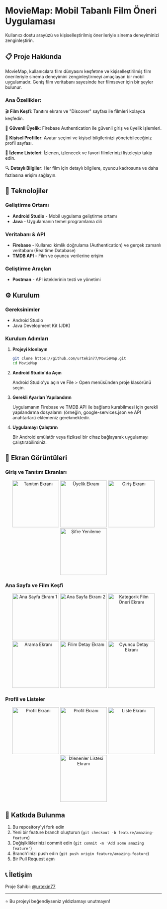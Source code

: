 # MovieMap: Mobil Tabanlı Film Öneri Uygulaması

Kullanıcı dostu arayüzü ve kişiselleştirilmiş önerileriyle sinema deneyiminizi zenginleştirin.


## 📋 Proje Hakkında

MovieMap, kullanıcılara film dünyasını keşfetme ve kişiselleştirilmiş film önerileriyle sinema deneyimini zenginleştirmeyi amaçlayan bir mobil uygulamadır. Geniş film veritabanı sayesinde her filmsever için bir şeyler bulunur.

### Ana Özellikler:

🎬 **Film Keşfi**: Tanıtım ekranı ve "Discover" sayfası ile filmleri kolayca keşfedin.

🔑 **Güvenli Üyelik**: Firebase Authentication ile güvenli giriş ve üyelik işlemleri.

👤 **Kişisel Profiller**: Avatar seçimi ve kişisel bilgilerinizi yönetebileceğiniz profil sayfası.

📝 **İzleme Listeleri**: İzlenen, izlenecek ve favori filmlerinizi listeleyip takip edin.

🔍 **Detaylı Bilgiler**: Her film için detaylı bilgilere, oyuncu kadrosuna ve daha fazlasına erişim sağlayın.

## 🚀 Teknolojiler

### Geliştirme Ortamı
- **Android Studio** - Mobil uygulama geliştirme ortamı
- **Java** - Uygulamanın temel programlama dili

### Veritabanı & API
- **Firebase** - Kullanıcı kimlik doğrulama (Authentication) ve gerçek zamanlı veritabanı (Realtime Database)
- **TMDB API** - Film ve oyuncu verilerine erişim

### Geliştirme Araçları
- **Postman** - API isteklerinin testi ve yönetimi

## ⚙️ Kurulum

### Gereksinimler
- Android Studio
- Java Development Kit (JDK)

### Kurulum Adımları

1. **Projeyi klonlayın**
   ```bash
   git clone https://github.com/urtekin77/MovieMap.git
   cd MovieMap
   ```

2. **Android Studio'da Açın**
   
   Android Studio'yu açın ve File > Open menüsünden proje klasörünü seçin.

3. **Gerekli Ayarları Yapılandırın**
   
   Uygulamanın Firebase ve TMDB API ile bağlantı kurabilmesi için gerekli yapılandırma dosyalarını (örneğin, google-services.json ve API anahtarları) eklemeniz gerekmektedir.

4. **Uygulamayı Çalıştırın**
   
   Bir Android emülatör veya fiziksel bir cihaz bağlayarak uygulamayı çalıştırabilirsiniz.

## 📸 Ekran Görüntüleri

### Giriş ve Tanıtım Ekranları
<div align="center">
  <img src="https://github.com/urtekin77/MovieMap/blob/master/images/tanitim.jpeg" alt="Tanıtım Ekranı" width="150"/>
  <img src="https://github.com/urtekin77/MovieMap/blob/master/images/singup.jpeg" alt="Üyelik Ekranı" width="150"/>
  <img src="https://github.com/urtekin77/MovieMap/blob/master/images/login.jpeg" alt="Giriş Ekranı" width="150"/>
  <img src="https://github.com/urtekin77/MovieMap/blob/master/images/forgotPassword.jpeg" alt="Şifre Yenileme" width="150"/>
</div>

### Ana Sayfa ve Film Keşfi
<div align="center">
  <img src="https://github.com/urtekin77/MovieMap/blob/master/images/anaSayfa1jpeg.jpeg" alt="Ana Sayfa Ekranı 1" width="150"/>
<img src="https://github.com/urtekin77/MovieMap/blob/master/images/anaSayfa2.jpeg" alt="Ana Sayfa Ekranı 2" width="150"/>
<img src="https://github.com/urtekin77/MovieMap/blob/master/images/kategoriAdd.jpeg" alt="Kategorik Film Öneri Ekranı" width="150"/>
<img src="https://github.com/urtekin77/MovieMap/blob/master/images/search3.jpeg" alt="Arama Ekranı" width="150"/>
  <img src="https://github.com/urtekin77/MovieMap/blob/master/images/filmDetaySayfası1.jpeg" alt="Filim Detay Ekranı" width="150"/>
  <img src="https://github.com/urtekin77/MovieMap/blob/master/images/castDetay.jpeg" alt="Oyuncu Detay Ekranı" width="150"/>
  
</div>

### Profil ve Listeler
<div align="center">
  <img src="https://github.com/urtekin77/MovieMap/blob/master/images/profil1.jpeg" alt="Profil Ekranı" width="150"/>
<img src="https://github.com/urtekin77/MovieMap/blob/master/images/profil2.jpeg" alt="Profil Ekranı" width="150"/>
  <img src="https://github.com/urtekin77/MovieMap/blob/master/images/liste.jpeg" alt="Liste Ekranı" width="150"/>
  <img src="https://github.com/urtekin77/MovieMap/blob/master/images/watchedListe.jpeg" alt="İzlenenler Listesi Ekranı" width="150"/>
</div>

## 🤝 Katkıda Bulunma

1. Bu repository'yi fork edin
2. Yeni bir feature branch oluşturun (`git checkout -b feature/amazing-feature`)
3. Değişikliklerinizi commit edin (`git commit -m 'Add some amazing feature'`)
4. Branch'inizi push edin (`git push origin feature/amazing-feature`)
5. Bir Pull Request açın

## 📞 İletişim

Proje Sahibi: [@urtekin77](https://github.com/urtekin77)

---

⭐ Bu projeyi beğendiyseniz yıldızlamayı unutmayın!
